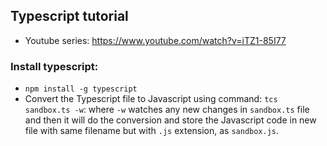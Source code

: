 ## Typescript tutorial

- Youtube series: https://www.youtube.com/watch?v=iTZ1-85I77

### Install typescript:
- `npm install -g typescript`
- Convert the Typescript file to Javascript using command: `tcs sandbox.ts -w`: where `-w` watches any new changes in `sandbox.ts` file and then it will do the conversion and store the Javascript code in new file with same filename but with `.js` extension, as `sandbox.js`.